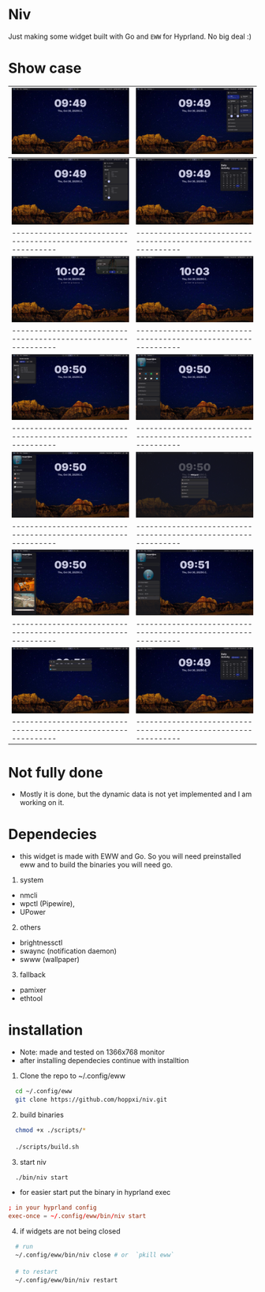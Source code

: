 # Niv

Just making some widget built with Go and `EWW` for Hyprland. No big deal :)

# Show case

| ![1](./.github/screenshots/screenshot-2025-10-30_09:49:35.png)  | ![2](./.github/screenshots/screenshot-2025-10-30_09:49:40.png)  |
| --------------------------------------------------------------- | --------------------------------------------------------------- |
| ![3](./.github/screenshots/screenshot-2025-10-30_09:49:49.png)  | ![4](./.github/screenshots/screenshot-2025-10-30_09:49:56.png)  |
| --------------------------------------------------------------  | --------------------------------------------------------------  |
| ![5](./.github/screenshots/screenshot-2025-10-30_10:02:22.png)  | ![6](./.github/screenshots/screenshot-2025-10-30_10:03:04.png)  |
| --------------------------------------------------------------  | --------------------------------------------------------------  |
| ![7](./.github/screenshots/screenshot-2025-10-30_09:50:04.png)  | ![8](./.github/screenshots/screenshot-2025-10-30_09:50:10.png)  |
| --------------------------------------------------------------  | --------------------------------------------------------------  |
| ![9](./.github/screenshots/screenshot-2025-10-30_09:50:12.png)  | ![10](./.github/screenshots/screenshot-2025-10-30_09:50:23.png) |
| --------------------------------------------------------------  | --------------------------------------------------------------  |
| ![11](./.github/screenshots/screenshot-2025-10-30_09:50:58.png) | ![12](./.github/screenshots/screenshot-2025-10-30_09:51:04.png) |
| --------------------------------------------------------------  | --------------------------------------------------------------  |
| ![13](./.github/screenshots/screenshot-2025-10-30_09:51:10.png) | ![14](./.github/screenshots/screenshot-2025-10-30_09:49:56.png) |
| --------------------------------------------------------------  | --------------------------------------------------------------  |

# Not fully done

- Mostly it is done, but the dynamic data is not yet implemented and I am working on it.

# Dependecies

- this widget is made with EWW and Go. So you will need preinstalled eww and to build the binaries you will need go.

1. system

- nmcli
- wpctl (Pipewire),
- UPower

2. others

- brightnessctl
- swaync (notification daemon)
- swww (wallpaper)

3. fallback

- pamixer
- ethtool

# installation

- Note: made and tested on 1366x768 monitor
- after installing dependecies continue with installtion

1. Clone the repo to ~/.config/eww

```bash
  cd ~/.config/eww
  git clone https://github.com/hoppxi/niv.git

```

2. build binaries

```bash
  chmod +x ./scripts/*

  ./scripts/build.sh
```

3. start niv

```bash
  ./bin/niv start
```

- for easier start put the binary in hyprland exec

```conf
; in your hyprland config
exec-once = ~/.config/eww/bin/niv start
```

4. if widgets are not being closed

```bash
  # run
  ~/.config/eww/bin/niv close # or  `pkill eww`

  # to restart
  ~/.config/eww/bin/niv restart
```
